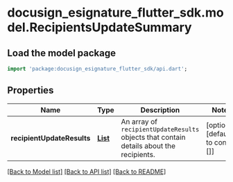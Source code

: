 # docusign_esignature_flutter_sdk.model.RecipientsUpdateSummary

## Load the model package
```dart
import 'package:docusign_esignature_flutter_sdk/api.dart';
```

## Properties
Name | Type | Description | Notes
------------ | ------------- | ------------- | -------------
**recipientUpdateResults** | [**List<RecipientUpdateResponse>**](RecipientUpdateResponse.md) | An array of `recipientUpdateResults` objects that contain details about the recipients. | [optional] [default to const []]

[[Back to Model list]](../README.md#documentation-for-models) [[Back to API list]](../README.md#documentation-for-api-endpoints) [[Back to README]](../README.md)


